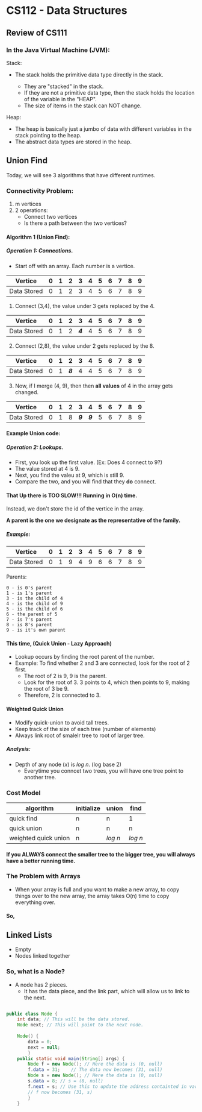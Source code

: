 <style>.markdown-body {font-family:"Times New Roman", Times, serif;}</style>

CS112 - Data Structures
===

Review of CS111
---

### In the Java Virtual Machine (JVM):

 Stack:
- The stack holds the primitive data type directly in the stack.


	- They are "stacked" in the stack.
	- If they are not a primitive data type, then the stack holds the location of the variable in the "HEAP".
	- The size of items in the stack can  NOT change.


Heap:

- The heap is basically just a jumbo of data with different variables in the stack pointing to the heap.
- The abstract data types are stored in the heap.

Union Find
---

Today, we will see 3 algorithms that have different runtimes.

### Connectivity Problem:
1. m vertices
2. 2 operations:
	- Connect two vertices
	- Is there a path between the two vertices?

#### Algorithm 1 (Union Find):

##### Operation 1: Connections.
- Start off with an array. Each number is a vertice.

| Vertice     | 0 | 1 | 2 | 3 | 4 | 5 | 6 | 7 | 8 | 9 |
|-------------|---|---|---|---|---|---|---|---|---|---|
| Data Stored | 0 | 1 | 2 | 3 | 4 | 5 | 6 | 7 | 8 | 9 |

1. Connect (3,4), the value under 3 gets replaced by the 4.

| Vertice     | 0 | 1 | 2 | 3       | 4 | 5 | 6 | 7 | 8 | 9 |
|-------------|---|---|---|---------|---|---|---|---|---|---|
| Data Stored | 0 | 1 | 2 | ***4*** | 4 | 5 | 6 | 7 | 8 | 9 |

2. Connect (2,8), the value under 2 gets replaced by the 8.

| Vertice     | 0 | 1 | 2       | 3 | 4 | 5 | 6 | 7 | 8 | 9 |
|-------------|---|---|---------|---|---|---|---|---|---|---|
| Data Stored | 0 | 1 | ***8*** | 4 | 4 | 5 | 6 | 7 | 8 | 9 |


3. Now, if I merge (4, 9), then then **all values** of 4 in the array gets changed.

| Vertice     | 0 | 1 | 2 | 3       | 4       | 5 | 6 | 7 | 8 | 9 |
|-------------|---|---|---|---------|---------|---|---|---|---|---|
| Data Stored | 0 | 1 | 8 | ***9*** | ***9*** | 5 | 6 | 7 | 8 | 9 |

#### Example Union code:


##### Operation 2: Lookups.
- First, you look up the first value. (Ex: Does 4 connect to 9?)
- The value stored at 4 is 9.
- Next, you find the valeu at 9, which is still 9.
- Compare the two, and you will find that they **do** connect.


#### That Up there is TOO SLOW!!! Running in O(n) time.

Instead, we don't store the id of the vertice in the array.

**A parent is the one we designate as the representative of the family.**

##### Example:

| Vertice     | 0 | 1 | 2 | 3 | 4 | 5 | 6 | 7 | 8 | 9 |
|-------------|---|---|---|---|---|---|---|---|---|---|
| Data Stored | 0 | 1 | 9 | 4 | 9 | 6 | 6 | 7 | 8 | 9 |

Parents:

	0 - is 0's parent
	1 - is 1's parent
	3 - is the child of 4
	4 - is the child of 9
	5 - is the child of 6
	6 - the parent of 5
	7 - is 7's parent
	8 - is 8's parent
	9 - is it's own parent

#### This time, (Quick Union - Lazy Approach)
- Lookup occurs by finding the root parent of the number.
- Example: To find whether 2 and 3 are connected, look for the root of 2 first.
	- The root of 2 is 9, 9 is the parent.
  - Look for the root of 3. 3 points to 4, which then points to 9, making the root of 3 be 9.
  - Therefore, 2 is connected to 3.


#### Weighted Quick Union
- Modify quick-union to avoid tall trees.
- Keep track of the size of each tree (number of elements)
- Always link root of smalelr tree to root of larger tree.

##### Analysis:
- Depth of any node (*x*) is *log n*. (log base 2)
	- Everytime you conncet two trees, you will have one tree point to another tree. 

### Cost Model

| algorithm            | initialize | union   | find    |
|----------------------|------------|---------|---------|
| quick find           | n          | n       | 1       |
| quick union          | n          | n       | n       |
| weighted quick union | n          | *log n* | *log n* |

#### If you ALWAYS connect the smaller tree to the bigger tree, you will always have a better running time.


### The Problem with Arrays
- When your array is full and you want to make a new array, to copy things over to the new array, the array takes O(n) time to copy everything over.

#### So,

## Linked Lists
- Empty
- Nodes linked together

### So, what is a Node?
- A node has 2 pieces.
	- It has the data piece, and the link part, which will allow us to link to the next.


```Java

public class Node {
	int data; // This will be the data stored.
	Node next; // This will point to the next node.
	
	Node() {
		data = 0;
		next = null;
		}
	public static void main(String[] args) {
		Node f = new Node(); // Here the data is (0, null)
		f.data = 31;	// The data now becomes (31, null)
		Node s = new Node(); // Here the data is (0, null)
		s.data = 8; // s = (8, null)
		f.next = s;	// Use this to update the address containted in variable f.
		// f now becomes (31, s)
		}
	}

```


